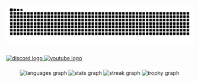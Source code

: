 <img src="https://raw.githubusercontent.com/KbDevs12/KbDevs12/output/snake.svg" alt="Snake animation" />

###

<div align="left">
  <a href="https://discord.com/users/698069399285792848" target="_blank">
    <img src="https://raw.githubusercontent.com/maurodesouza/profile-readme-generator/master/src/assets/icons/social/discord/default.svg" width="52" height="40" alt="discord logo"  />
  </a>
  <a href="https://youtube.com/c/KangBasoDevelopment" target="_blank">
    <img src="https://raw.githubusercontent.com/maurodesouza/profile-readme-generator/master/src/assets/icons/social/youtube/default.svg" width="52" height="40" alt="youtube logo"  />
  </a>
</div>

###

<div align="center">
  <img src="https://github-readme-stats.vercel.app/api/top-langs?username=KbDevs12&locale=en&hide_title=false&layout=compact&card_width=320&langs_count=5&theme=dracula&hide_border=false&order=2&custom_title=KbDevs12" height="150" alt="languages graph"  />
  <img src="https://github-readme-stats.vercel.app/api?username=KbDevs12&hide_title=true&hide_rank=false&show_icons=true&include_all_commits=true&count_private=true&disable_animations=false&theme=dracula&locale=en&hide_border=false&order=1&custom_title=KbDevs12" height="150" alt="stats graph"  />
  <img src="https://streak-stats.demolab.com?user=KbDevs12&locale=en&mode=daily&theme=gruvbox&hide_border=false&border_radius=5&order=3" height="150" alt="streak graph"  />
  <img src="https://github-profile-trophy.vercel.app?username=KbDevs12&theme=dracula&column=-1&row=1&margin-w=8&margin-h=8&no-bg=true&no-frame=false&order=4" height="150" alt="trophy graph"  />
</div>

###
